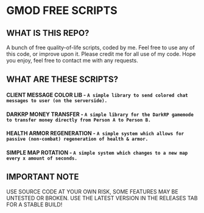 # GMOD FREE SCRIPTS

## WHAT IS THIS REPO?
A bunch of free quality-of-life scripts, coded by me. Feel free to use any of this code, or improve upon it. Please credit me for all use of my code. Hope you enjoy, feel free to contact me with any requests.

## WHAT ARE THESE SCRIPTS?
#### CLIENT MESSAGE COLOR LIB - `A simple library to send colored chat messages to user (on the serverside).`
#### DARKRP MONEY TRANSFER - `A simple library for the DarkRP gamemode to transfer money directly from Person A to Person B.`
#### HEALTH ARMOR REGENERATION - `A simple system which allows for passive (non-combat) regeneration of health & armor.`
#### SIMPLE MAP ROTATION - `A simple system which changes to a new map every x amount of seconds.`


## IMPORTANT NOTE
USE SOURCE CODE AT YOUR OWN RISK, SOME FEATURES MAY BE UNTESTED OR BROKEN. USE THE LATEST VERSION IN THE RELEASES TAB FOR A STABLE BUILD!

